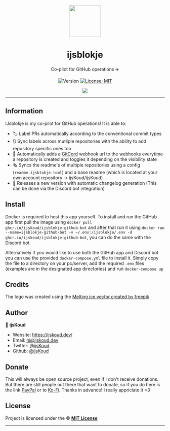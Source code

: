 <div align="center">
    <img src="https://avatars.githubusercontent.com/in/214508" width="100px" />
    <h1>ijsblokje</h1>
  
  <p>Co-pilot for GitHub operations ✈️</p>
  
  <p align="center">
    <img alt="Version" src="https://img.shields.io/badge/version-3.0.2-blue.svg" />
    <a href="/LICENSE" target="_blank">
      <img alt="License: MIT" src="https://img.shields.io/badge/License-MIT-yellow.svg" />
    </a>
  </p>

  <a href="https://ijskoud.dev/discord" target="_blank">
    <img src="https://ijskoud.dev/discord/banner" />
  </a>
</div>

---

## Information

IJsblokje is my co-pilot for GitHub operations! It is able to:

- 🏷️ Label PRs automatically according to the conventional commit types
- 🔃 Sync labels across mutliple repositories with the ability to add repository specific ones too
- 🔔 Automatically adds a [GitCord](https://github.com/ijskoud/gitcord) webhook url to the webhooks everytime a repository is created and toggles it depending on the visibility state
- 🗞️ Syncs the readme's of multiple repositories using a config (`readme.ijsblokje.toml`) and a base readme (which is located at your own account repository -> ijsKoud/ijsKoud)
- 🎉 Releases a new version with automatic changelog generation (This can be done via the Discord bot integration)

## Install

Docker is required to host this app yourself. To install and run the GitHub app first pull the image using `docker pull ghcr.io/ijskoud/ijsblokje:github-bot` and after that run it using `docker run --name=ijsblokje-github-bot -v ~/.env:/ijsblokje/.env -d ghcr.io/ijskoud/ijsblokje:github-bot`, you can do the same with the Discord bot.

Alternatively if you would like to use both the GitHub app and Discord bot you can use the provided `docker-compose.yml` file to install it. Simply copy the file to a directory on your pc/server, add the required `.env` files (examples are in the designated app directories) and run `docker-compose up`

## Credits
The logo was created using the <a href='https://www.freepik.com/vectors/melting-ice'>Melting ice vector created by freepik</a>

## Author

👤 **ijsKoud**

-   Website: https://ijskoud.dev/
-   Email: <hi@ijskoud.dev>
-   Twitter: [@ijsKoud](https://ijskoud.dev/twitter)
-   Github: [@ijsKoud](https://github.com/ijsKoud)

## Donate

This will always be open source project, even if I don't receive donations. But there are still people out there that want to donate, so if you do here is the link [PayPal](https://ijskoud.dev/paypal) or to [Ko-Fi](https://ijskoud.dev/kofi). Thanks in advance! I really appriciate it <3

## License

Project is licensed under the © [**MIT License**](/LICENSE)

---
